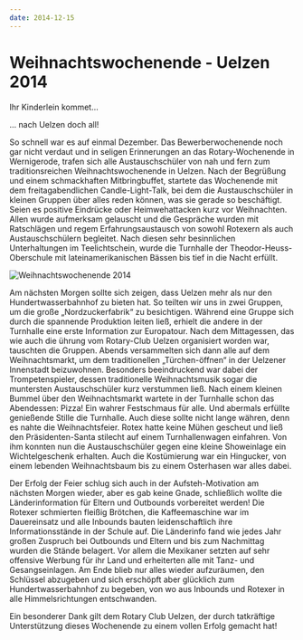 ```yaml
---
date: 2014-12-15
---
```

# Weihnachtswochenende - Uelzen 2014
 
Ihr Kinderlein kommet…

… nach Uelzen doch all!

So schnell war es auf einmal Dezember. Das Bewerberwochenende noch gar nicht
verdaut und in seligen Erinnerungen an das Rotary-Wochenende in Wernigerode,
trafen sich alle Austauschschüler von nah und fern zum traditionsreichen
Weihnachtswochenende in Uelzen. Nach der Begrüßung und einem schmackhaften
Mitbringbuffet, startete das Wochenende mit dem freitagabendlichen
Candle-Light-Talk, bei dem die Austauschschüler in kleinen Gruppen über alles
reden können, was sie gerade so beschäftigt. Seien es positive Eindrücke oder
Heimwehattacken kurz vor Weihnachten. Allen wurde aufmerksam gelauscht und die
Gespräche wurden mit Ratschlägen und regem Erfahrungsaustausch von sowohl
Rotexern als auch Austauschschülern begleitet. Nach diesen sehr besinnlichen
Unterhaltungen im Teelichtschein, wurde die Turnhalle der
Theodor-Heuss-Oberschule mit lateinamerikanischen Bässen bis tief in die Nacht
erfüllt.

![Weihnachtswochenende 2014](/img/2014-uelzen.jpg)

Am nächsten Morgen sollte sich zeigen, dass Uelzen mehr als nur den
Hundertwasserbahnhof zu bieten hat. So teilten wir uns in zwei Gruppen, um die
große „Nordzuckerfabrik“ zu besichtigen. Während eine Gruppe sich durch die
spannende Produktion leiten ließ, erhielt die andere in der Turnhalle eine erste
Information zur Europatour. Nach dem Mittagessen, das wie auch die ührung vom
Rotary-Club Uelzen organisiert worden war, tauschten die Gruppen. Abends
versammelten sich dann alle auf dem Weihnachtsmarkt, um dem traditionellen
„Türchen-öffnen“ in der Uelzener Innenstadt beizuwohnen. Besonders beeindruckend
war dabei der Trompetenspieler, dessen traditionelle Weihnachtsmusik sogar die
muntersten Austauschschüler kurz verstummen ließ. Nach einem kleinen Bummel über
den Weihnachtsmarkt wartete in der Turnhalle schon das Abendessen: Pizza! Ein
wahrer Festschmaus für alle. Und abermals erfüllte genießende Stille die
Turnhalle. Auch diese sollte nicht lange währen, denn es nahte die
Weihnachtsfeier. Rotex hatte keine Mühen gescheut und ließ den Präsidenten-Santa
stilecht auf einem Turnhallenwagen einfahren. Von ihm konnten nun die
Austauschschüler gegen eine kleine Showeinlage ein Wichtelgeschenk erhalten.
Auch die Kostümierung war ein Hingucker, von einem lebenden Weihnachtsbaum bis
zu einem Osterhasen war alles dabei. 

Der Erfolg der Feier schlug sich auch in der Aufsteh-Motivation am nächsten
Morgen wieder, aber es gab keine Gnade, schließlich wollte die Länderinformation
für Eltern und Outbounds vorbereitet werden! Die Rotexer schmierten fleißig
Brötchen, die Kaffeemaschine war im Dauereinsatz und alle Inbounds bauten
leidenschaftlich ihre Informationsstände in der Schule auf. Die Länderinfo fand
wie jedes Jahr großen Zuspruch bei Outbounds und Eltern und bis zum Nachmittag
wurden die Stände belagert. Vor allem die Mexikaner setzten auf sehr offensive
Werbung für ihr Land und erheiterten alle mit Tanz- und Gesangseinlagen. Am Ende
blieb nur alles wieder aufzuräumen, den Schlüssel abzugeben und sich erschöpft
aber glücklich zum Hundertwasserbahnhof zu begeben, von wo aus Inbounds und
Rotexer in alle Himmelsrichtungen entschwanden. 

Ein besonderer Dank gilt dem Rotary Club Uelzen, der durch tatkräftige
Unterstützung dieses Wochenende zu einem vollen Erfolg gemacht hat!